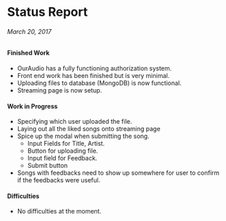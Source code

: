 # Status Report
###### March 20, 2017

#### Finished Work
- OurAudio has a fully functioning authorization system.
- Front end work has been finished but is very minimal.
- Uploading files to database (MongoDB) is now functional.
- Streaming page is now setup.

#### Work in Progress
- Specifying which user uploaded the file.
- Laying out all the liked songs onto streaming page
- Spice up the modal when submitting the song.
  - Input Fields for Title, Artist.
  - Button for uploading file.
  - Input field for Feedback.
  - Submit button
- Songs with feedbacks need to show up somewhere for user to confirm if the feedbacks were useful.

#### Difficulties
- No difficulties at the moment.
